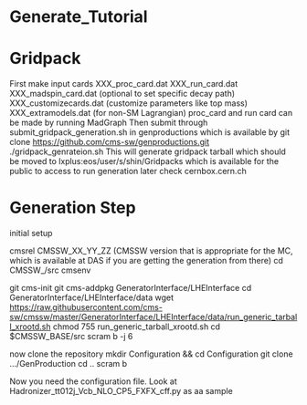# Generate_Tutorial

# Gridpack

 First make input cards 
    XXX_proc_card.dat
    XXX_run_card.dat
    XXX_madspin_card.dat (optional to set specific decay path)
    XXX_customizecards.dat (customize parameters like top mass)
    XXX_extramodels.dat (for non-SM Lagrangian)
 proc_card and run card can be made by running MadGraph
 Then submit through submit_gridpack_generation.sh in genproductions
   which is available by git clone https://github.com/cms-sw/genproductions.git
 ./gridpack_genrateion.sh <XXX> <directory containing cards relative to current location>
 This will generate gridpack tarball which should be moved to lxplus:eos/user/s/shin/Gridpacks which is available for the public to access to run generation later
check cernbox.cern.ch
 
# Generation Step
 initial setup
  
cmsrel CMSSW_XX_YY_ZZ 
 (CMSSW version that is appropriate for the MC, which is available at DAS if you are getting the generation from there)
cd CMSSW_/src
cmsenv

git cms-init
git cms-addpkg GeneratorInterface/LHEInterface
cd GeneratorInterface/LHEInterface/data
wget https://raw.githubusercontent.com/cms-sw/cmssw/master/GeneratorInterface/LHEInterface/data/run_generic_tarball_xrootd.sh
chmod 755 run_generic_tarball_xrootd.sh
cd $CMSSW_BASE/src
scram b -j 6

 now clone the repository
mkdir Configuration && cd Configuration
git clone .../GenProduction
cd ..
scram b

Now you need the configuration file. Look at Hadronizer_tt012j_Vcb_NLO_CP5_FXFX_cff.py as aa sample  



